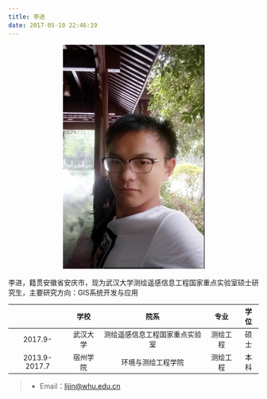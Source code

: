 ```yaml
---
title: 李进
date: 2017-05-10 22:46:19
---
```


<div align=center>
<img src = "big.png" width = "285" height = "450" />
</div>

李进，籍贯安徽省安庆市，现为武汉大学测绘遥感信息工程国家重点实验室硕士研究生，主要研究方向：GIS系统开发与应用


|     | 学校 | 院系  |  专业  |  学位  |
| :-----: | :------: | :-----:  | :-----: | :-----: |
| 2017.9-  | 武汉大学 | 测绘遥感信息工程国家重点实验室   |  测绘工程  | 硕士  |
| 2013.9-2017.7   | 宿州学院 | 环境与测绘工程学院   |  测绘工程  |  本科 |

> * Email：<lijin@whu.edu.cn>
